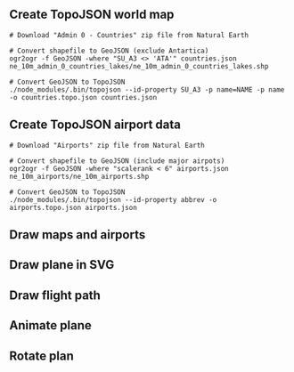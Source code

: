 ## Create TopoJSON world map

    # Download "Admin 0 - Countries" zip file from Natural Earth

    # Convert shapefile to GeoJSON (exclude Antartica)
    ogr2ogr -f GeoJSON -where "SU_A3 <> 'ATA'" countries.json ne_10m_admin_0_countries_lakes/ne_10m_admin_0_countries_lakes.shp

    # Convert GeoJSON to TopoJSON
    ./node_modules/.bin/topojson --id-property SU_A3 -p name=NAME -p name -o countries.topo.json countries.json

## Create TopoJSON airport data
    # Download "Airports" zip file from Natural Earth

    # Convert shapefile to GeoJSON (include major airpots)
    ogr2ogr -f GeoJSON -where "scalerank < 6" airports.json ne_10m_airports/ne_10m_airports.shp

    # Convert GeoJSON to TopoJSON
    ./node_modules/.bin/topojson --id-property abbrev -o airports.topo.json airports.json

## Draw maps and airports


## Draw plane in SVG


## Draw flight path


## Animate plane


## Rotate plan